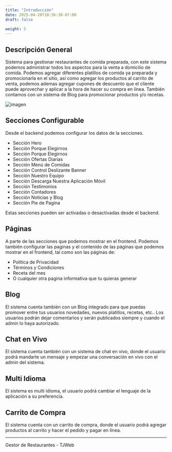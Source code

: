 ```yaml
---
title: "Introducción"
date: 2025-04-20T10:36:38-07:00
draft: false

weight: 5
---
```


## Descripción General
Sistema para gestionar restaurantes de comida preparada, con este sistema podemos administrar todos los aspectos para la venta a domicilio de comida. Podemos agregar diferentes platillos de comida ya preparada y promocionarla en el sitio, así como agregar los productos al carrito de venta, podemos ademas agregar cupones de descuento que el cliente puede aprovechar y aplicar a la hora de hacer su compra en linea. También contamos con un sistema de Blog para promocionar productos y/o recetas.

![imagen](/proyectos/foodpark/20250329165233.png)

## Secciones Configurable
Desde el backend podemos configurar los datos de la secciones.

- Sección Hero
- Sección Porque Elegirnos
- Sección Porque Elegirnos
- Sección Ofertas Diarias
- Sección Menú de Comidas
- Sección Control Deslizante Banner
- Sección Nuestro Equipo
- Sección Descarga Nuestra Aplicación Móvil
- Sección Testimonios
- Sección Contadores
- Sección Noticias y Blog
- Sección Pie de Pagina

Estas secciones pueden ser activadas o desactivadas desde el backend.
## Páginas
A parte de las secciones que podemos mostrar en el frontend. Podemos también configurar las paginas y el contenido de las páginas que podemos mostrar en el frontend, tal como son las páginas de:

- Política de Privacidad
- Términos y Condiciones
- Receta del mes
- O cualquier otra pagina informativa que tu quieras generar
## Blog
El sistema cuenta también con un Blog integrado para que puedas promover entre tus usuarios novedades, nuevos platillos, recetas, etc.. Los usuarios podrán dejar comentarios y serán publicados siempre y cuando el admin lo haya autorizado.
## Chat en Vivo
El sistema cuenta también con un sistema de chat en vivo, donde el usuario podrá mandarte un mensaje y empezar una conversación en vivo con el admin del sistema.
## Multi Idioma
El sistema es multi idioma, el usuario podrá cambiar el lenguaje de la aplicación a su preferencia.
## Carrito de Compra
El sistema cuenta con un carrito de compra, donde el usuario podrá agregar productos al carrito y hacer el pedido y pagar en línea.




***
Gestor de Restaurantes - TJWeb